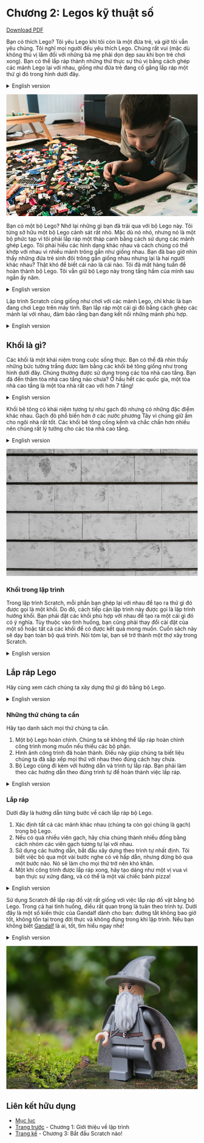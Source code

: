# Chương 2: Legos kỹ thuật số

[Download PDF](download/02-Digital-Legos.pdf)

Bạn có thích Lego? Tôi yêu Lego khi tôi còn là một đứa trẻ, và giờ tôi vẫn yêu chúng. Tôi nghĩ mọi người đều yêu thích Lego. Chúng rất vui (mặc dù không thú vị lắm đối với những bà mẹ phải dọn dẹp sau khi bọn trẻ chơi xong). Bạn có thể lắp ráp thành những thứ thực sự thú vị bằng cách ghép các mảnh Lego lại với nhau, giống như đứa trẻ đang cố gắng lắp ráp một thứ gì đó trong hình dưới đây.

<details>
  <summary>English version</summary>

  > Do you like Legos? I loved Legos when I was a kid, and I still love them. I
think everyone loves Legos. They are so much fun (though not so much fun
for moms who have to clean up after kids are done with them). You can build
really cool things by putting Lego pieces together, just like the kid who is
trying to build something in the picture below.
</details>

![kid-playing-with-lego](images/kid-playing-with-lego.png)

Bạn có một bộ Lego? Nhớ lại những gì bạn đã trải qua với bộ Lego này. Tôi từng sở hữu một bộ Lego cảnh sát rất nhỏ. Mặc dù nó nhỏ, nhưng nó là một bộ phức tạp vì tôi phải lắp ráp một tháp canh bằng cách sử dụng các mảnh ghép Lego. Tôi phải hiểu các hình dạng khác nhau và cách chúng có thể khớp với nhau vì nhiều mảnh trông gần như giống nhau. Bạn đã bao giờ nhìn thấy những đứa trẻ sinh đôi trông gần giống nhau nhưng lại là hai người khác nhau? Thật khó để biết cái nào là cái nào. Tôi đã mất hàng tuần để hoàn thành bộ Lego. Tôi vẫn giữ bộ Lego này trong tầng hầm của mình sau ngần ấy năm.

<details>
  <summary>English version</summary>

  > Do you have a Lego set? Recall what you can build with the set. I used to
own a very small police Lego set. Even though it was small, it was a complex
set because I had to construct a watch tower using Lego pieces. I had to
understand various shapes and how they can fit together because many pieces
looked almost the same. Have you ever seen twin kids that look almost the
same but are two different people? It is so hard to know which one is which.
It took me weeks to figure out the Lego set. I still have the Lego set in my
basement after all these years.
</details>

Lập trình Scratch cũng giống như chơi với các mảnh Lego, chỉ khác là bạn đang chơi Lego trên máy tính. Bạn lắp ráp một cái gì đó bằng cách ghép các mảnh lại với nhau, đảm bảo rằng bạn đang kết nối những mảnh phù hợp.

<details>
  <summary>English version</summary>

  > Scratch is just like playing with Lego pieces, it’s just on a computer. You
build something by putting pieces together, making sure you are connecting
the right ones.
</details>

## Khối là gì?

Các khối là một khái niệm trong cuộc sống thực. Bạn có thể đã nhìn thấy những bức tường trắng được làm bằng các khối bê tông giống như trong hình dưới đây. Chúng thường được sử dụng trong các tòa nhà cao tầng. Bạn đã đến thăm tòa nhà cao tầng nào chưa? Ở hầu hết các quốc gia, một tòa nhà cao tầng là một tòa nhà rất cao với hơn 7 tầng!

<details>
  <summary>English version</summary>

  > Blocks are a real-life concept. You might have seen white walls made of
concrete blocks just like in the picture below. They are usually used in highrise buildings. Have you visited any high-rise building? In most countries, a
high-rise building is a very tall building with more than 7 floors!
</details>

Khối bê tông có khái niệm tương tự như gạch đỏ nhưng có những đặc điểm khác nhau. Gạch đỏ phổ biến hơn ở các nước phương Tây vì chúng giữ ấm cho ngôi nhà rất tốt. Các khối bê tông cồng kềnh và chắc chắn hơn nhiều nên chúng rất lý tưởng cho các tòa nhà cao tầng.

<details>
  <summary>English version</summary>

  > Concrete blocks are similar in concept to red bricks but have different
characteristics. Red bricks are more common in Western countries because
they are great at keeping a house warm. Concrete blocks are bulkier and
much stronger so they are ideal for tall buildings.
</details>

![A-wall-made-of-concrete-blocks](images/A-wall-made-of-concrete-blocks.png)

### Khối trong lập trình

Trong lập trình Scratch, mỗi phần bạn ghép lại với nhau để tạo ra thứ gì đó được gọi là một khối. Do đó, cách tiếp cận lập trình này được gọi là lập trình hướng khối. Bạn phải đặt các khối phù hợp với nhau để tạo ra một cái gì đó có ý nghĩa. Tùy thuộc vào tình huống, bạn cũng phải thay đổi cài đặt của một số hoặc tất cả các khối để có được kết quả mong muốn. Cuốn sách này sẽ dạy bạn toàn bộ quá trình. Nói tóm lại, bạn sẽ trở thành một thợ xây trong Scratch.

<details>
  <summary>English version</summary>

  > In Scratch programming, each piece you put together to create stuff is called
a block. This approach to programming is therefore called block-oriented
programming. You must put the right blocks together to create something
meaningful. Depending on the situation, you must also change the setting of
some or all of the blocks to get the desired results. This book will teach you
the entire process. In short, you will become Bob the Builder who scratches!
</details>

## Lắp ráp Lego

Hãy cùng xem cách chúng ta xây dựng thứ gì đó bằng bộ Lego.

<details>
  <summary>English version</summary>

  > Let us see how we build something using a Lego set.
</details>

### Những thứ chúng ta cần

Hãy tạo danh sách mọi thứ chúng ta cần.
   1. Một bộ Lego hoàn chỉnh. Chúng ta sẽ không thể lắp ráp hoàn chỉnh công trình mong muốn nếu thiếu các bộ phận.
   2. Hình ảnh công trình đã hoàn thành. Điều này giúp chúng ta biết liệu chúng ta đã sắp xếp mọi thứ với nhau theo đúng cách hay chưa.
   3. Bộ Lego cũng đi kèm với hướng dẫn và trình tự lắp ráp. Bạn phải làm theo các hướng dẫn theo đúng trình tự để hoàn thành việc lắp ráp.

<details>
  <summary>English version</summary>

  > Let’s create a list of everything we need.
  > 1. A complete Lego set. We won’t be able to fully build the desired construction if parts are missing.
  > 2. A picture of the completed construction. This helps us to know if we have put everything together the right way.
  > 3. The Lego set also comes with instructions and the sequence on how to build using that set. You must follow the instructions in the correct sequence to complete the build.
</details>

### Lắp ráp

Dưới đây là hướng dẫn từng bước về cách lắp ráp bộ Lego.
   1. Xác định tất cả các mảnh khác nhau (chúng ta còn gọi chúng là gạch) trong bộ Lego.
   2. Nếu có quá nhiều viên gạch, hãy chia chúng thành nhiều đống bằng cách nhóm các viên gạch tương tự lại với nhau.
   3. Sử dụng các hướng dẫn, bắt đầu xây dựng theo trình tự nhất định. Tôi biết việc bỏ qua một vài bước nghe có vẻ hấp dẫn, nhưng đừng bỏ qua một bước nào. Nó sẽ làm cho mọi thứ trở nên khó khăn.
   4. Một khi công trình được lắp ráp xong, hãy tạo dáng như một vị vua vì bạn thực sự xứng đáng, và có thể là một vài chiếc bánh pizza!

<details>
  <summary>English version</summary>

  > Here is a step-by-step guide on how to build using a Lego set.
  > 1. Identify all the different pieces (we also call them bricks) in the Lego set.
  > 2. If there are too many bricks, divide them into several heaps by grouping similar bricks together.
  > 3. Using the instructions, start building in the given sequence. I know skipping a few steps sounds tempting, but do not skip a step. It will make things difficult down the line.
  > 4. Once the construction is built, pose like a king because you truly deserve it, and maybe some pizza!
</details>

Sử dụng Scratch để lắp ráp đồ vật rất giống với việc lắp ráp đồ vật bằng bộ Lego. Trong cả hai tình huống, điều rất quan trọng là tuân theo trình tự. Dưới đây là một số kiến thức của Gandalf dành cho bạn: đường tắt không bao giờ tốt, không tồn tại trong đời thực và không đúng trong khi lập trình. Nếu bạn không biết [Gandalf](https://vi.wikipedia.org/wiki/Gandalf) là ai, tốt, tìm hiểu ngay nhé!

<details>
  <summary>English version</summary>

  > Using Scratch to build stuff is very similar to building things with Lego sets.
In both situations, it is very important to follow the sequence. Here’s some
Gandalf wisdom for you: shortcuts are never good, not in real-life and not
while programming. If you do not know who Gandalf is, well, that needs to
be corrected right away!
</details>

![lego](images/lego.png)

## Liên kết hữu dụng
- [Mục lục](README.md)
- [Trang trước](01-Introduction-to-Programming.md) - Chương 1: Giới thiệu về lập trình
- [Trang kế](03-Start-Scratching.md) - Chương 3: Bắt đầu Scratch nào!
